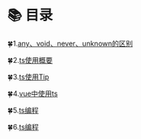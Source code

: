 # :books: 目录
    
:four_leaf_clover:1.[any、void、never、unknown的区别](./ts中any和void和never和unknown的区别.md)
    
:four_leaf_clover:2.[ts使用概要](./ts使用技巧.md)
    
:four_leaf_clover:3.[ts使用Tip](./ts使用提示.md)
    
:four_leaf_clover:4.[vue中使用ts](./ts在vue中的使用.md)
    
:four_leaf_clover:5.[ts编程](./ts编程资源.md)

:four_leaf_clover:6.[ts编程](./ts高级使用技巧.md)


    
